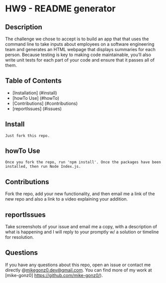 # HW9 - README generator
  
  ## Description
The challenge we chose to accept is to build an app that  that uses the command line to take inputs about employees on a software engineering team and generates an HTML webpage that displays summaries for each person. 
Because testing is key to making code maintainable, you’ll also write unit tests for each part of your code and ensure that it passes all of them.


  ## Table of Contents
  
  * [Installation] (#install)
  * [howTo Use] (#howTo)
  * [Contributions] (#contributions)
  * [reportIssues] (#issues)


  ## Install
  ```
  Just fork this repo.
  ```

  ## howTo Use
  ```
  Once you fork the repo, run 'npm install'. Once the packages have been installed, then run Node Index.js.
  ```

  ## Contributions
  Fork the repo, add your new functionality, and then email me a link of the new repo and also a link to a video explaining your addition.

  ## reportIssues
  Take screenshots of your issue and email me a copy, with a description of what is happening and I will reply to your promptly w/ a solution or timeline for resolution. 

  ## Questions
  If you have any questions about this repo, open an issue or contact me directly @mikegonz0.dev@gmail.com. You can find more of my work at [mike-gonz0] https://github.com/mike-gonz0/).
